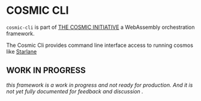 # COSMIC CLI
`cosmic-cli` is part of [THE COSMIC INITIATIVE](http://thecosmicinitiative.io) a WebAssembly orchestration framework.

The Cosmic Cli provides command line interface access to running cosmos like [Starlane](http://starlane.io)

## WORK IN PROGRESS
*this framework is a work in progress and not ready for production. And it is not yet fully documented for feedback and discussion .*
